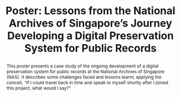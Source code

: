 ---
abstract: This poster presents a case study of the ongoing development of a digital
  preservation system for public records at the National Archives of Singapore (NAS).
  It describes some challenges faced and lessons learnt, applying the conceit, “If
  I could travel back in time and speak to myself shortly after I joined this project,
  what would I say?”
creators:
- Wong, Kevin
date: null
document_url: https://az659834.vo.msecnd.net/eventsairwesteuprod/production-inconference-public/dc8134923c1040099299be61b3d4883a
grand_parent: iPRES
institutions:
- National Archives of Singapore
keywords:
- digital preservation system
landing_page_url: null
language: eng
layout: publication
license: CC-BY 4.0 International
notes_url: null
parent: iPRES 2022
publication_type: poster
size: null
slides_url: null
source_name: iPRES
title: 'Poster: Lessons from the National Archives of Singapore’s Journey Developing
  a Digital Preservation System for Public Records'
year: 2022
---